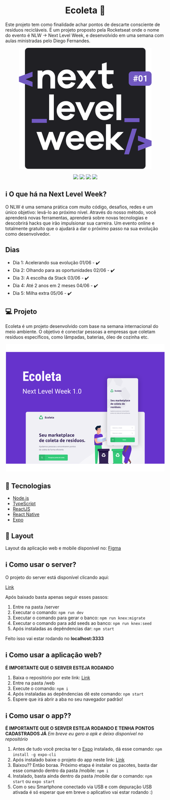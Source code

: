 <h1 align="center">Ecoleta 🌱</h1>

Este projeto tem como finalidade achar pontos de descarte consciente de resíduos recicláveis.
É um projeto proposto pela Rocketseat onde o nome do evento é NLW -> Next Level Week, e desenvolvido em uma semana com aulas ministradas pelo Diego Fernandes.

<p align="center"><img src=".github/logo.svg" alt="#NextLevelWeek" title="#NextLevelWeek" /></p>

<p align="center">
  <img src="https://img.shields.io/github/issues/miguelrisquelme/Ecoleta"/>
  <img src="https://img.shields.io/github/forks/miguelrisquelme/Ecoleta"/>
  <img src="https://img.shields.io/github/stars/miguelrisquelme/Ecoleta"/>
  <img src="ttps://img.shields.io/github/license/miguelrisquelme/Ecoleta"/>
</p>


<h2>ℹ️ O que há na Next Level Week?</h2>
<p>O NLW é uma semana prática com muito código, desafios, redes e um único objetivo: levá-lo ao próximo nível. Através do nosso método, você aprenderá novas ferramentas, aprenderá sobre novas tecnologias e descobrirá hacks que irão impulsionar sua carreira. Um evento online e totalmente gratuito que o ajudará a dar o próximo passo na sua evolução como desenvolvedor.</p>

<h2>Dias</h2>
<ul>
  <li>Dia 1: Acelerando sua evolução 01/06 - ✔️</li>
  <li>Dia 2: Olhando para as oportunidades 02/06 - ✔️</li>
  <li>Dia 3: A escolha da Stack 03/06 - ✔️</li>
  <li>Dia 4: Até 2 anos em 2 meses 04/06 - ✔️</li>
  <li>Dia 5: Milha extra 05/06 - ✔️</li>
</ul>

<h2>💻 Projeto</h2>
<p>Ecoleta é um projeto desenvolvido com base na semana internacional do meio ambiente. O objetivo é conectar pessoas a empresas que coletam resíduos específicos, como lâmpadas, baterias, óleo de cozinha etc.</p>

<p align="center">
    <img alt="Ecoleta" title="Ecoleta" src=".github/capa.svg" width="500px" />
</p>

<h2>🚀 Tecnologias</h2>
<ul>
  <li><a href="https://nodejs.org/en/">Node.js</a></li>
  <li><a href="https://github.com/microsoft/TypeScript">TypeScript</a></li>
  <li><a href="https://github.com/facebook/react">ReactJS</a></li>
  <li><a href="https://github.com/facebook/react-native">React Native</a></li>
  <li><a href="https://github.com/expo/expo">Expo</a></li>
</ul>

<h2>🔖 Layout</h2>
Layout da aplicação web e mobile disponível no: <a href="https://www.figma.com/file/1SxgOMojOB2zYT0Mdk28lB/Ecoleta?node-id=136%3A546">Figma</a>

<h2>ℹ️ Como usar o server?</h2>
<p>O projeto do server está disponível clicando aqui: </p><a href="https://github.com/miguelrisquelme/Ecoleta_BackEnd">Link</a>
<p>Após baixado basta apenas seguir esses passos:</p>

1. Entre na pasta /server
2. Executar o comando: `npm run dev`
3. Executar o comando para gerar o banco: `npm run knex:migrate`
4. Executar o comando para add seeds ao banco: `npm run knex:seed`
5. Após instaladas as depêndencias dar: `npm start`

Feito isso vai estar rodando no **localhost:3333**


<h2>ℹ️ Como usar a aplicação web?</h2>

**É IMPORTANTE QUE O SERVER ESTEJA RODANDO**

1. Baixa o repositório por este link: <a href="https://github.com/miguelrisquelme/Ecoleta_FrontEnd">Link</a>
2. Entre na pasta /web
3. Execute o comando: `npm i`
4. Após instaladas as depêndencias dê este comando: `npm start`
5. Espere que irá abrir a aba no seu navegador padrão!

<h2>ℹ️ Como usar o app??</h2>

**É IMPORTANTE QUE O SERVER ESTEJA RODANDO E TENHA PONTOS CADASTRADOS JÁ**
*Em breve eu gero a apk e deixo disponível no repositório*

1. Antes de tudo você precisa ter o <a href="https://github.com/expo/expo">Expo</a> instalado, dá esse comando: `npm install -g expo-cli`
2. Após instalado baixe o projeto do app neste link: <a href="https://github.com/miguelrisquelme/Ecoleta_Mobile">Link</a>
3. Baixou?? Então boraa. Próximo etapa é instalar os pacotes, basta dar esse comando dentro da pasta /mobile: `npm i`
4. Instalado, basta ainda dentro da pasta /mobile dar o comando: `npm start` ou `expo start`
5. Com o seu Smartphone conectado via USB e com depuração USB ativada é só esperar que em breve o aplicativo vai estar rodando :)
